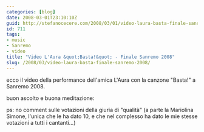 ```yaml
---
categories: [blog]
date: 2008-03-01T23:10:10Z
guid: http://stefanocecere.com/2008/03/01/video-laura-basta-finale-sanremo-2008/
id: 711
tags:
- music
- Sanremo
- video
title: "Video L'Aura &quot;Basta!&quot; - Finale Sanremo 2008"
slug: /2008/03/video-laura-basta-finale-sanremo-2008/
---
```


ecco il video della performance dell'amica L'Aura con la canzone "Basta!" a Sanremo 2008.
  
buon ascolto e buona meditazione:

ps: no comment sulle votazioni della giuria di "qualità" (a parte la Mariolina Simone, l'unica che le ha dato 10, e che nel complesso ha dato le mie stesse votazioni a tutti i cantanti…)